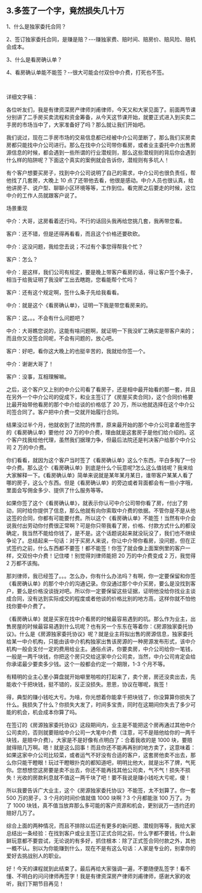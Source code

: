## 3.多签了一个字，竟然损失几十万
1、什么是独家委托合同？


2、签订独家委托合同，是赚是赔？---赚独家费、赔时间、赔房价、赔风险、赔机会成本。


3、什么是看房确认单？


4、看房确认单能不能签？--很大可能会付双份中介费，打死也不签。


 


详细文字稿：


各位听友们，我是有律资深房产律师刘甫律师，今天又和大家见面了。前面两节课分别讲了二手房买卖流程和资金筹备，从今天这节课开始，就要正式进入到买卖二手房的市场当中了，大家准备好了吗？那么就让我们开始吧。


我们说过，现在二手房市场的交易信息都已经被中介公司垄断了，那么我们买房卖房都只能找中介公司进行。那么在找中介公司带你看房，或者业主委托中介出售房源信息的时候，都会遇到一些所谓的行业潜规则，那么这些潜规则的背后你会遇到什么样的陷阱呢？下面这个真实的案例就会告诉你，潜规则有多坑人！


有个客户想要买房子，找到中介公司说明了自己的需求，中介公司也很负责任，帮他找了几套房，大晚上 10 点了还带他去看，他很是感动。中介人员也很认真，给他讲房子、说户型、聊聊小区环境等等，工作到位。看完房之后要走的时候，这位中介的工作人员就跟客户说了。


场景重现


中介：大哥，这房看着还行吗，不行的话回头我再给您挑几套，我再带您看。


客户：还不错，但是还得再看看，而且这个价格还要砍砍。


中介：这没问题，我给您去说；不过有个事您得帮我个忙？


客户：怎么？


中介：是这样，我们公司有规定，要是晚上带客户看房的话，得让客户签个条子，相当于给我证明了我没旷工出去瞎跑，您看能帮个忙吗？


客户：还有这个规定啊，签什么条子先给我看看。


中介：就是这个《看房确认单》，证明一下我是带您看房来的。


客户：这。。。不会有什么问题吧？


中介：大哥瞧您说的，这能有啥问题啊，就证明一下我没旷工确实是带客户来的；而且你又没签合同呢，不会有问题的，放心吧。


客户：好吧，看你这大晚上的也挺辛苦的，我就给你签一个。


中介：谢谢大哥了！


客户：没事，互相理解嘛。


之后，这个客户又上别的中介公司看了看房子，还是相中最开始看的那一套，并且在另外一个中介公司的促成下，和业主签订了《房屋买卖合同》，这个合同价格要比最开始带他看房的那个中介给谈的价格低了 20 万，所以他就选择在这个中介公司签合同了。客户把中介费一交就开始履行合同。


结果没过半个月，他就收到了法院的传票，原来最开始的那个中介公司拿着他签字的《看房确认单》要他付 20 万的中介费，理由就是这套房子是他们给介绍的。这个客户找我给他代理，虽然我们据理力争，但最后法院还是判决客户给那个中介公司 2 万的中介费。


你们看看，就因为这个客户当时签了《看房确认单》这么个东西，平白多掏了一份中介费。那么这个《看房确认单》到底是什么个玩意呢?怎么这么值钱呢？我来给大家解释一下。《看房确认单》简单来说就是某年某月某日，谁带客户某某人看了哪的房子，这么个东西。但是《看房确认单》的旁边或者背面都会有一些小字哦，里面会写佣金多少、提供了什么服务等等。


如果你签了这个《看房确认单》，就表示你认可中介公司带你看了房，付出了劳动，同时给你提供了信息，那么他就有向你索取中介费的依据。不管你是不是从他这签的合同，你都有可能要付费。所以这个《看房确认单》不能签！当然有中介会说我付出劳动你付费很正常啊？可是你只带我看了房，价格、付款方式什么的都没确定，我当然不能给你钱了，是不是。这个话题说起来就没玩没了，我们也不继续争论了。总结起来一句话：对于买房人来说，你让中介带你看房，没问题，但在正式签约之前，什么东西都不要签！都不能签！你签了就会像上面案例里的客户一样，交双份中介费！记住喽！别觉得刘律师能把 20 万的中介费变成 2 万，我觉得 2 万都不该掏。


那刘律师，我已经签了。。。怎么办，你有什么办法吗？有啊，你一定要保留和你签《看房确认单》的那个中介的沟通记录。你没通过那个中介买房，要么是没找到客户，要么是价格没谈拢对吧。所以你一定要保留这些证据，证明他没给你找业主谈成合同，没有达到实际成交的程度或者他谈的价格比别的地方高，这样你就不怕他找你要中介费了。


《看房确认单》就是买家在找中介看房的时候最容易遇到的坑。那么作为业主，出售房屋的时候最容易遇到什么坑呢？也有另一个东东在等着你：《房源独家委托协议》。什么是《房源独家委托协议》呢？就是业主将拟出售的房源信息，独家委托给某一中介机构，只能由该中介机构独家出售该房源的一种房源发布形式，该中介机构一般会支付一定的费用给业主。通俗点讲，你要卖房，中介公司给你一笔钱，一般是一两千块钱，你把这个房只交给这家中介公司卖，当然，中介公司肯定会给你承诺最少要卖多少钱。这个一般都会约定一个期限，1-3 个月不等。


有精明的业主心里小算盘就开始噼里啪啦的打起来了，卖个房，房还没卖出去，先能收个千把块钱，挺不错的，反正没损失。恩恩，协议在哪呢，我签！


得，典型的赚小钱吃大亏。为啥，你光想着你能拿千把块钱了，你没算算你损失了什么。我损失了什么？你损失大发了，时间多宝贵，同时在这期间你失去了多少可能的机会，机会成本你算了吗。


在签订的《房源独家委托协议》这段期间内，业主是不能把这个房再通过其他中介公司卖的，否则就要赔给中介公司一大笔中介费（注意，可不是赔他给你的一两千块钱，是赔中介费）。大家是不是好像有点明白了：合着我收的是 1000 块，要赔就得赔几万啊。嗯！就是这么回事！而且你还不能再再别的地方卖了，这意味着：如果这家中介公司比较菜，或者运气不好没有合适的客户，这套房他卖不出去，那么你只能干瞪眼！玩过干瞪眼扑克的都知道吧，明明比他大，就是出不了牌，气死你。您想想您这房要是卖不出去，你还不能再找其他公司卖，气不气！损失不损失！光收的房款利息就不值这一两千块了吧！要不我说是赚小钱吃大亏呢，傻！


所以我要告诉广大业主，这个《房源独家委托协议》不能签，太不划算了。你一套 500 万的房子，3 个月的时间价值就值 1000 块啊？3 个月都能涨 100 万了。为了 1000 块钱，真不值当放弃那么多可能的客户资源和机会，更别说万一违约还的赔好几万了。


综合上面的两种情况，而且不排除以后还有更多的新问题、潜规则等等，我给大家总结出一条经验：在找到客户或业主签订正式合同之前，什么字都不要钱，什么新鲜玩意都不要尝试，无论说的有多好，抓住根本：除了正式签合同付款之外，其他一概不认。别以为你能赚到什么，现在不是有这么句话：人家是专业的，别拿你的爱好去挑战别人的职业。


好！今天的课程就到此结束了。最后再给大家强调一遍，不要随便乱签字！看不懂、不明白的问问律师再签字！我是有律资深房产律师刘甫律师，感谢大家的收听，我们下期节目再见！

